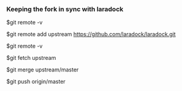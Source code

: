 ### Keeping the fork in sync with laradock

$git remote -v

$git remote add upstream https://github.com/laradock/laradock.git

$git remote -v

$git fetch upstream

$git merge upstream/master

$git push origin/master
